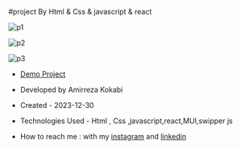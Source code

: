#project By Html & Css & javascript & react

![p1](https://github.com/amir-ko/porsche-website/assets/119657835/e89a6ec1-52da-4aeb-b213-6637b5312793)

![p2](https://github.com/amir-ko/porsche-website/assets/119657835/1e956ae1-e319-4ccc-a83f-24c4f1dbeda4)

![p3](https://github.com/amir-ko/porsche-website/assets/119657835/0ce49ef2-67c8-4819-97e1-e7b13797e5c6)


- [Demo Project](https://porsche-websitee.vercel.app/)

- Developed by Amirreza Kokabi

- Created - 2023-12-30

- Technologies Used - Html , Css ,javascript,react,MUI,swipper js

- How to reach me : with my [instagram](https://instagram.com/amirrezakokabiweb?igshid=NGExMmI2YTkyZg==
) and [linkedin](https://www.linkedin.com/in/amirreza-kokabi-ba7716143/)
